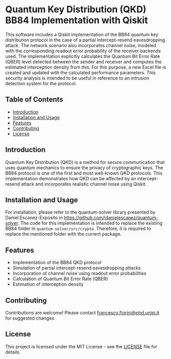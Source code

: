 # Quantum Key Distribution (QKD) BB84 Implementation with Qiskit

This software includes a Qiskit implementation of the BB84 quantum key distribution protocol in the case of a partial intercept-resend eavesdropping attack. The network scenario also incorporates channel noise, modeled with the corresponding readout error probability of the receiver backends used. The implementation explicitly calculates the Quantum Bit Error Rate (QBER) level detected between the sender and receiver and computes the estimated interception density from this. For this purpose, a new Excel file is created and updated with the calculated performance parameters. 
This security analysis is intended to be useful in reference to an intrusion detection system for the protocol.

## Table of Contents
- [Introduction](#introduction)
- [Installation and Usage](#installation-and-usage)
- [Features](#features)
- [Contributing](#contributing)
- [License](#license)

## Introduction
Quantum Key Distribution (QKD) is a method for secure communication that uses quantum mechanics to ensure the privacy of cryptographic keys. The BB84 protocol is one of the first and most well-known QKD protocols. This implementation demonstrates how QKD can be affected by an intercept-resend attack and incorporates realistic channel noise using Qiskit.

## Installation and Usage
For installation, please refer to the quantum-solver library presented by Daniel Escanez-Exposito in https://github.com/jdanielescanez/quantum-solver. The code for this implementation is intended to replace the existing BB84 folder in `quantum-solver/src/crypto`. Therefore, it is required to replace the mentioned folder with the current package.

## Features
- Implementation of the BB84 QKD protocol
- Simulation of partial intercept-resend eavesdropping attacks
- Incorporation of channel noise using readout error probabilities
- Calculation of Quantum Bit Error Rate (QBER)
- Estimation of interception density

## Contributing
Contributions are welcome! Please contact francesco.fiorini@phd.unipi.it for suggested changes.

## License
This project is licensed under the MIT License - see the [LICENSE](LICENSE) file for details.



